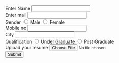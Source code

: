 <!DOCTYPE html>
<html lang="en">
<head>
<title>Document</title>
</head>
<body>
<form>
    <label for="name">Enter Name</label>
    <input type="text" id="name"><br>
    <label for="mail">Enter mail</label>
    <input type="email" id="mail"><br>
    <label for="gender">Gender</label>
    <input type="radio" id="gender" name="ma">
    <label>Male</label>
    <input type="radio" id="gender" name="ma">
    <label>Female</label><br>
    <label for="mobile">Mobile no</label>
    <input type="tel" id="mobile"><br>
    <label for="city">City</label>
    <input type="text" id="city"><br>
    <label for="study">Qualification</label>
    <input type="radio" id="study" name="a">
    <label>Under Graduate</label>
    <input type="radio" id="study" name="a">
    <label>Post Graduate</label><br>
    <label for="resume">Upload your resume</label>
    <input type="file" id="resume"><br>
    <input type="submit">


</form>
    
</body>
</html>
